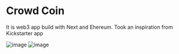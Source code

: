 ﻿# Crowd Coin
 
 It is web3 app build with Next and Ehereum. Took an inspiration from Kickstarter app
 
 ![image](https://user-images.githubusercontent.com/74784363/216636416-42019d06-830d-4d29-aed1-b9861bcf80cb.png)
![image](https://user-images.githubusercontent.com/74784363/216636499-cec24207-8f69-466b-94f1-274ec960e875.png)
